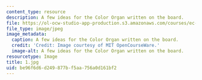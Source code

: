 ```yaml
---
content_type: resource
description: A few ideas for the Color Organ written on the board.
file: https://ol-ocw-studio-app-production.s3.amazonaws.com/courses/ec-s06-practical-electronics-fall-2004/be96f6d6d249877bf5aa756a0d161bf2_1.jpg
file_type: image/jpeg
image_metadata:
  caption: A few ideas for the Color Organ written on the board.
  credit: 'Credit: Image courtesy of MIT OpenCourseWare.'
  image-alt: A few ideas for the Color Organ written on the board.
resourcetype: Image
title: 1.jpg
uid: be96f6d6-d249-877b-f5aa-756a0d161bf2
---
```

